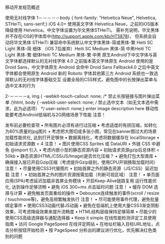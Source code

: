 
移动开发规范概述

使用无衬线字体
1－－－－－body { font-family: "Helvetica Neue", Helvetica, STHeiTi, sans-serif;}
iOS 4.0+ 使用英文字体 Helvetica Neue，之前的iOS版本降级使用 Helvetica。中文字体设置为华文黑体STHeiTi。 需补充说明，华文黑体并不存在iOS的字体库中(http://support.apple.com/kb/HT5878)， 但系统会自动将华文黑体 STHeiTi 兼容命中系统默认中文字体黑体-简或黑体-繁
Heiti SC Light 黑体-简 细体 （iOS 7后废弃）Heiti SC Medium 黑体-简 中黑Heiti TC Light 黑体-繁 细体Heiti TC Medium 黑体-繁 中黑
原生Android下中文字体与英文字体都选择默认的无衬线字体
4.0 之前版本英文字体原生 Android 使用的是 Droid Sans，中文字体原生 Android 会命中 Droid Sans Fallback4.0 之后中英文字体都会使用原生 Android 新的 Roboto 字体其他第三方 Android 系统也一致选择默认的无衬线字体基础交互
设置全局的CSS样式，避免图中的长按弹出菜单与选中文本的行为

2-－－－－a, img { -webkit-touch-callout: none; /* 禁止长按链接与图片弹出菜单 /}html, body { -webkit-user-select: none; / 禁止选中文本（如无文本选中需求，此为必选项） */ user-select: none;}
enter image description here 移动性能要考虑Android低端机与2G网络场景下性能 注意！


发布前必要检查项
• 所有图片必须有进行过压缩
• 考虑适度的有损压缩，如转化为80%质量的jpg图片
• 考虑把大图切成多张小图，常见在banner图过大的场景
加载性能优化, 达到打开足够快
• 数据离线化，考虑将数据缓存在 localStorage
• 初始请求资源数 < 4 注意！
• 图片使用CSS Sprites 或 DataURI
• 外链 CSS 中避免 @import 引入
• 考虑内嵌小型的静态资源内容
• 初始请求资源gzip后总体积 < 50kb
• 静态资源(HTML/CSS/JS/Image)是否优化压缩？
• 避免打包大型类库
• 确保接入层已开启Gzip压缩（考虑提升Gzip级别，使用CPU开销换取加载时间） 注意！
• 尽量使用CSS3代替图片
• 初始首屏之外的静态资源（JS/CSS）延迟加载 注意！
• 初始首屏之外的图片资源按需加载（判断可视区域） 注意！
• 单页面应用(SPA)考虑延迟加载非首屏业务模块
• 开启Keep-Alive链路复用
运行性能优化, 达到操作足够流畅
• 避免 iOS 300+ms 点击延时问题 注意！
• 缓存 DOM 选择与计算
• 避免触发页面重绘的操作
• Debounce连续触发的事件(scroll / resize / touchmove等)，避免高频繁触发执行 注意！
• 尽可能使用事件代理，避免批量绑定事件
• 使用CSS3动画代替JS动画
• 避免在低端机上使用大量CSS3渐变阴影效果，可考虑降级效果来提升流畅度
• HTML结构层级保持足够简单
• 尽能少的使用CSS高级选择器与通配选择器
• Keep it simple
在线性能检测评定工具使用指南
• 访问 Google PageSpeed 在线评定网站
• 在地址栏输入目标URL地址，点击分析按钮开始检测
• 按 PageSpeed 分析出的建议进行优化，优先解决红色类别的问题 
